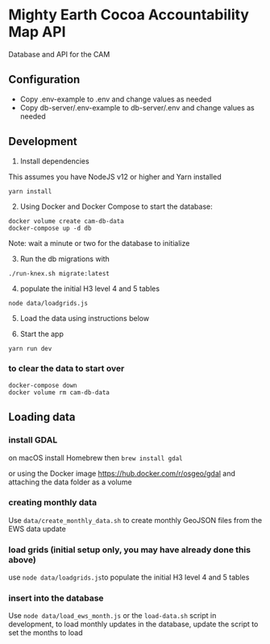 # Mighty Earth Cocoa Accountability Map API

Database and API for the CAM

## Configuration

- Copy .env-example to .env and change values as needed
- Copy db-server/.env-example to db-server/.env and change values as needed

## Development

1. Install dependencies

This assumes you have NodeJS v12 or higher and Yarn installed

```
yarn install
```

2. Using Docker and Docker Compose to start the database:

```
docker volume create cam-db-data
docker-compose up -d db
```

Note: wait a minute or two for the database to initialize

3. Run the db migrations with

```
./run-knex.sh migrate:latest
```

4. populate the initial H3 level 4 and 5 tables

```
node data/loadgrids.js
```

5. Load the data using instructions below

6. Start the app

```
yarn run dev
```

### to clear the data to start over

```
docker-compose down
docker volume rm cam-db-data
```

## Loading data

### install GDAL

on macOS install Homebrew then `brew install gdal`

or using the Docker image https://hub.docker.com/r/osgeo/gdal and attaching the data folder as a volume

### creating monthly data

Use `data/create_monthly_data.sh` to create monthly GeoJSON files from the EWS data update

### load grids (initial setup only, you may have already done this above)

use `node data/loadgrids.js`to populate the initial H3 level 4 and 5 tables

### insert into the database

Use `node data/load_ews_month.js` or the `load-data.sh` script in development, to load monthly updates in the database, update the script to set the months to load
